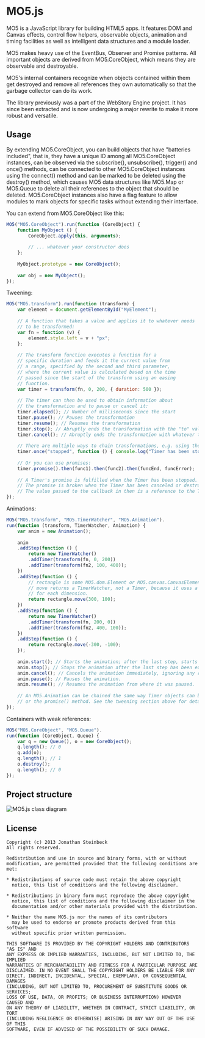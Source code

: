 # MO5.js #

MO5 is a JavaScript library for building HTML5 apps. It features DOM and Canvas
effects, control flow helpers, observable objects, animation and timing facilities
as well as intelligent data structures and a module loader.

MO5 makes heavy use of the EventBus, Observer and Promise patterns. All important
objects are derived from MO5.CoreObject, which means they are observable and destroyable.

MO5's internal containers recognize when objects contained within them get destroyed
and remove all references they own automatically so that the garbage collector can
do its work.

The library previously was a part of the WebStory Engine project. It has since been
extracted and is now undergoing a major rewrite to make it more robust and versatile.


## Usage ##

By extending MO5.CoreObject, you can build objects that have "batteries included", that 
is, they have a unique ID among all MO5.CoreObject instances, can be observed via the
subscribe(), unsubscribe(), trigger() and once() methods, can be connected to other
MO5.CoreObject instances using the connect() method and can be marked to be deleted 
using the destroy() method, which causes MO5 data structures like MO5.Map or 
MO5.Queue to delete all their references to the object that should be deleted. 
MO5.CoreObject instances also have a flag feature to allow modules to mark objects for
specific tasks without extending their interface.

You can extend from MO5.CoreObject like this:

```javascript
MO5("MO5.CoreObject").run(function (CoreObject) {
    function MyObject () {
        CoreObject.apply(this, arguments);
        
        // ... whatever your constructor does
    };
    
    MyObject.prototype = new CoreObject();
    
    var obj = new MyObject();
});
```

Tweening:

```javascript
MO5("MO5.transform").run(function (transform) {
    var element = document.getElementById("MyElement");
    
    // A function that takes a value and applies it to whatever needs
    // to be transformed:
    var fn = function (v) {
        element.style.left = v + "px";
    };
    
    // The transform function executes a function for a
    // specific duration and feeds it the current value from
    // a range, specified by the second and third parameter,
    // where the current value is calculated based on the time
    // passed since the start of the transform using an easing
    // function.
    var timer = transform(fn, 0, 200, { duration: 500 });
    
    // The timer can then be used to obtain information about
    // the transformation and to pause or cancel it:
    timer.elapsed(); // Number of milliseconds since the start
    timer.pause(); // Pauses the transformation
    timer.resume(); // Resumes the transformation
    timer.stop(); // Abruptly ends the transformation with the "to" value.
    timer.cancel(); // Abruptly ends the transformation with whatever the current value is.
    
    // There are multiple ways to chain transformations, e.g. using the Timer's event bus:
    timer.once("stopped", function () { console.log("Timer has been stopped."); });
    
    // Or you can use promises:
    timer.promise().then(func1).then(func2).then(funcEnd, funcError);
    
    // A Timer's promise is fulfilled when the Timer has been stopped.
    // The promise is broken when the Timer has been canceled or destroyed.
    // The value passed to the callback in then is a reference to the Timer itself.
});
```

Animations:

```javascript
MO5("MO5.transform", "MO5.TimerWatcher", "MO5.Animation").
run(function (transform, TimerWatcher, Animation) {
    var anim = new Animation();
    
    anim
    .addStep(function () {
        return new TimerWatcher()
        .addTimer(transform(fn, 0, 200))
        .addTimer(transform(fn2, 100, 400));
    })
    .addStep(function () {
        // rectangle is some MO5.dom.Element or MO5.canvas.CanvasElement;
        // move returns a TimerWatcher, not a Timer, because it uses a transformation
        // for each dimension.
        return rectangle.move(300, 100);
    })
    .addStep(function () {
        return new TimerWatcher()
        .addTimer(transform(fn, 200, 0))
        .addTimer(transform(fn2, 400, 100));
    })
    .addStep(function () {
        return rectangle.move(-300, -100);
    });
    
    anim.start(); // Starts the animation; after the last step, starts at the first step again.
    anim.stop(); // Stops the animation after the last step has been executed.
    anim.cancel(); // Cancels the animation immediately, ignoring any remaining steps in the current queue.
    anim.pause(); // Pauses the animation.
    anim.resume(); // Resumes the animation from where it was paused.
    
    // An MO5.Animation can be chained the same way Timer objects can be chained by either using the bus
    // or the promise() method. See the tweening section above for details.
});
```

Containers with weak references:

```javascript
MO5("MO5.CoreObject", "MO5.Queue").
run(function (CoreObject, Queue) {
    var q = new Queue(), o = new CoreObject();
    q.length(); // 0
    q.add(o);
    q.length(); // 1
    o.destroy();
    q.length(); // 0
});
```


## Project structure ##

![MO5.js class diagram](https://iiyo.org/MO5.js/images/structure.jpg)


## License ##

    Copyright (c) 2013 Jonathan Steinbeck
    All rights reserved.

    Redistribution and use in source and binary forms, with or without
    modification, are permitted provided that the following conditions are met:
    
    * Redistributions of source code must retain the above copyright
      notice, this list of conditions and the following disclaimer.

    * Redistributions in binary form must reproduce the above copyright
      notice, this list of conditions and the following disclaimer in the
      documentation and/or other materials provided with the distribution.

    * Neither the name MO5.js nor the names of its contributors 
      may be used to endorse or promote products derived from this software 
      without specific prior written permission.

    THIS SOFTWARE IS PROVIDED BY THE COPYRIGHT HOLDERS AND CONTRIBUTORS "AS IS" AND
    ANY EXPRESS OR IMPLIED WARRANTIES, INCLUDING, BUT NOT LIMITED TO, THE IMPLIED
    WARRANTIES OF MERCHANTABILITY AND FITNESS FOR A PARTICULAR PURPOSE ARE
    DISCLAIMED. IN NO EVENT SHALL THE COPYRIGHT HOLDERS BE LIABLE FOR ANY
    DIRECT, INDIRECT, INCIDENTAL, SPECIAL, EXEMPLARY, OR CONSEQUENTIAL DAMAGES
    (INCLUDING, BUT NOT LIMITED TO, PROCUREMENT OF SUBSTITUTE GOODS OR SERVICES;
    LOSS OF USE, DATA, OR PROFITS; OR BUSINESS INTERRUPTION) HOWEVER CAUSED AND
    ON ANY THEORY OF LIABILITY, WHETHER IN CONTRACT, STRICT LIABILITY, OR TORT
    (INCLUDING NEGLIGENCE OR OTHERWISE) ARISING IN ANY WAY OUT OF THE USE OF THIS
    SOFTWARE, EVEN IF ADVISED OF THE POSSIBILITY OF SUCH DAMAGE.